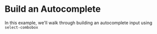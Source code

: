 # Build an Autocomplete

In this example, we'll walk through building an autocomplete input using `select-combobox`